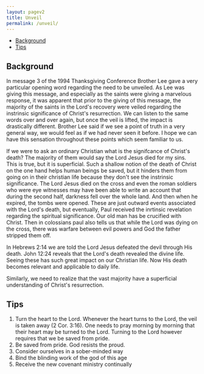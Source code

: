 ```yaml
---
layout: pagev2
title: Unveil
permalink: /unveil/
---
```

- [Background](#background)
- [Tips](#tips)

## Background

In message 3 of the 1994 Thanksgiving Conference Brother Lee gave a very particular opening word regarding the need to be unveiled. As Lee was giving this message, and especially as the saints were giving a marvelous response, it was apparent that prior to the giving of this message, the majority of the saints in the Lord's recovery were veiled regarding the instrinsic significance of Christ's resurrection. We can listen to the same words over and over again, but once the veil is lifted, the impact is drastically different. Brother Lee said if we see a point of truth in a very general way, we would feel as if we had never seen it before. I hope we can have this sensation throughout these points which seem familiar to us.

If we were to ask an ordinary Christian what is the signifcance of Christ's death? The majority of them would say the Lord Jesus died for my sins. This is true, but it is superficial. Such a shallow notion of the death of Christ on the one hand helps human beings be saved, but it hinders them from going on in their christian life because they don't see the instrinsic significance. The Lord Jesus died on the cross and even the roman soldiers who were eye witnesses may have been able to write an account that during the second half, darkness fell over the whole land. And then when he expired, the tombs were opened. These are just outward events associated with the Lord's death, but eventually, Paul received the inrtinsic revelation regarding the spiritual significance. Our old man has be crucified with Christ. Then in colossians paul also tells us that while the Lord was dying on the cross, there was warfare between evil powers and God the father stripped them off.

In Hebrews 2:14 we are told the Lord Jesus defeated the devil through His death. John 12:24 reveals that the Lord's death revealed the divine life. Seeing these has such great impact on our Christian life. Now His death becomes relevant and applicable to daily life. 

Similarly, we need to realize that the vast majority have a superficial understanding of Christ's resurrection. 

## Tips

1. Turn the heart to the Lord. Whenever the heart turns to the Lord, the veil is taken away (2 Cor. 3:16). One needs to pray morning by morning that their heart may be turned to the Lord. Turning to the Lord however requires that we be saved from pride. 
2. Be saved from pride. God resists the proud.
3. Consider ourselves in a sober-minded way
4. Bind the blinding work of the god of this age
5. Receive the new covenant ministry continually